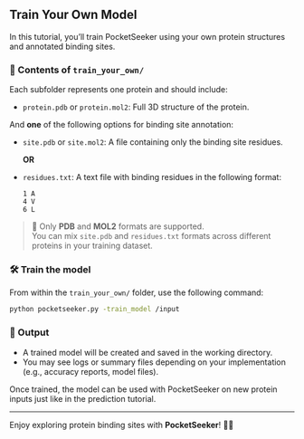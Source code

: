## Train Your Own Model

In this tutorial, you’ll train PocketSeeker using your own protein structures and annotated binding sites.

### 📁 Contents of `train_your_own/`

Each subfolder represents one protein and should include:

- `protein.pdb` or `protein.mol2`: Full 3D structure of the protein.

And **one** of the following options for binding site annotation:

- `site.pdb` or `site.mol2`: A file containing only the binding site residues.
  
  **OR**

- `residues.txt`: A text file with binding residues in the following format:

  ```
  1	A
  4	V
  6	L
  ```

> 📌 Only **PDB** and **MOL2** formats are supported.  
> You can mix `site.pdb` and `residues.txt` formats across different proteins in your training dataset.

### 🛠️ Train the model

From within the `train_your_own/` folder, use the following command:

```bash
python pocketseeker.py -train_model /input
```

### 📂 Output

- A trained model will be created and saved in the working directory.
- You may see logs or summary files depending on your implementation (e.g., accuracy reports, model files).

Once trained, the model can be used with PocketSeeker on new protein inputs just like in the prediction tutorial.

---

Enjoy exploring protein binding sites with **PocketSeeker**! 🧬✨
